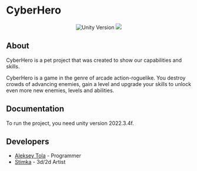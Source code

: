 # CyberHero
<p align="center">
   <img src="https://img.shields.io/badge/Engine-Unity%202022.3.4f-blueviolet" alt="Unity Version">
   <img src="https://img.shields.io/github/last-commit/LeshaTola/CyberHero?color=orange alt="Last Commit">
</p>

## About

CyberHero is a pet project that was created to show our capabilities and skills. 

CyberHero is a game in the genre of arcade action-roguelike. You destroy crowds of advancing enemies, gain a level and upgrade your skills to unlock even more new enemies, levels and abilities.

## Documentation

To run the project, you need unity version 2022.3.4f.



## Developers

- [Aleksey Tola](https://github.com/LeshaTola) - Programmer
- [Stimka](https://github.com/StimkaT) - 3d/2d Artist
